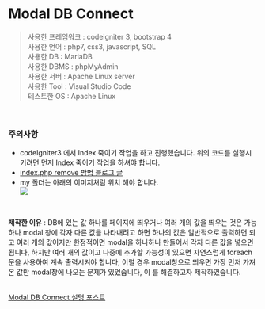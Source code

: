 # Modal DB Connect

>사용한 프레임워크 : codeigniter 3, bootstrap 4<br>
>사용한 언어 : php7, css3, javascript, SQL<br>
>사용한 DB : MariaDB<br>
>사용한 DBMS : phpMyAdmin<br>
>사용한 서버 : Apache Linux server<br>
>사용한 Tool : Visual Studio Code<br>
>테스트한 OS : Apache Linux<br>
<br>

### 주의사항
<ul>
  <li>codeIgniter3 에서 Index 죽이기 작업을 하고 진행했습니다. 위의 코드를 실행시키려면 먼저 Index 죽이기 작업을 하셔야 합니다.</li>
   <li><a href="https://gold9ine.tistory.com/entry/CodeIgniter-%EC%BD%94%EB%93%9C%EC%9D%B4%EA%B7%B8%EB%82%98%EC%9D%B4%ED%84%B0-indexphp-%EC%A3%BD%EC%9D%B4%EA%B8%B0-Not-Found-error">index.php remove 방법 블로그 글</a></li>
  <li>my 폴더는 아래의 이미지처럼 위치 해야 합니다.</li>
   <kbd>
    <img src="https://user-images.githubusercontent.com/74585673/153512814-370120a3-735b-4730-869e-a6f7a24387e0.PNG">
  </kbd>
</ul>
<br>

<b>제작한 이유</b> : DB에 있는 값 하나를 페이지에 띄우거나 여러 개의 값을 띄우는 것은 가능하나 modal 창에 각자 다른 값을 나타내려고 하면 하나의 값은 일반적으로 출력하면 되고 여러 개의 값이지만 한정적이면 modal을 하나하나 만들어서 각자 다른 값을 넣으면 됩니다, 하지만 여러 개의 값이고 나중에 추가할 가능성이 있으면 자연스럽게 foreach문을 사용하여 계속 출력시켜야 합니다, 이럴 경우 modal창으로 띄우면 가장 먼저 가져온 값만 modal창에 나오는 문제가 있었습니다, 이 를 해결하고자 제작하였습니다.
<br><br>

<a href="https://juniorprogram.tistory.com/53">Modal DB Connect 설명 포스트</a>
